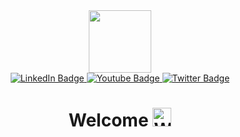 <div id="header" align="center">
  <img src="https://media.giphy.com/media/L1R1tvI9svkIWwpVYr/giphy.gif" width="100"/>
  </div>
  
  <div id="badges" align="center">
  <a href="https://ng.linkedin.com/in/prudence-emudianughe-72a42119a">
    <img src="https://img.shields.io/badge/LinkedIn-blue?style=for-the-badge&logo=linkedin&logoColor=white" alt="LinkedIn Badge"/>
  </a>
  <a href="https://www.youtube.com/channel/UCHR_v02UDy24ulz8AsWUq4g">
    <img src="https://img.shields.io/badge/YouTube-red?style=for-the-badge&logo=Youtube&logoColor=white" alt="Youtube Badge"/>
  </a>
  <a href="https://twitter.com/prudence_ses">
    <img src="https://img.shields.io/badge/Twitter-blue?style=for-the-badge&logo=Twitter&logoColor=white" alt="Twitter Badge"/> </br>
     
  <img src="https://komarev.com/ghpvc/?username=Prudence97&style=plastic&color=brightgreen&label=Viewers" alt=""/>
  </a>
    <h1>
        Welcome
      <img src="https://c.tenor.com/YcHBvIIpTnsAAAAi/hug-telagram-emoji.gif"  width="30px" alt="Welcome"/>
  </h1>
